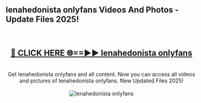 <h2>lenahedonista onlyfans Videos And Photos - Update Files 2025!</h2>
<br>
<div align="center">
<h2><a href="https://linkcuts.com/hfmhzwbr" rel="nofollow">🔴 CLICK HERE 🌐==►► lenahedonista onlyfans</a></h2>
<br>
Get lenahedonista onlyfans and all content. Now you can access all videos and pictures of lenahedonista onlyfans. New Updated Files 2025!
<br>
<br>
<a href="https://linkcuts.com/hfmhzwbr" rel="nofollow" data-target="animated-image.originalLink"><img src="https://i.ibb.co.com/WyWwxjT/player-gif2.gif" alt="lenahedonista onlyfans" style="max-width: 100%; display: inline-block;" data-target="animated-image.originalImage"></a>
</div>
<br>